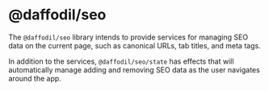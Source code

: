 # @daffodil/seo

The `@daffodil/seo` library intends to provide services for managing SEO data on the current page, such as canonical URLs, tab titles, and meta tags.

In addition to the services, `@daffodil/seo/state` has effects that will automatically manage adding and removing SEO data as the user navigates around the app.

[TODO]: # (Add reference to state guide)
